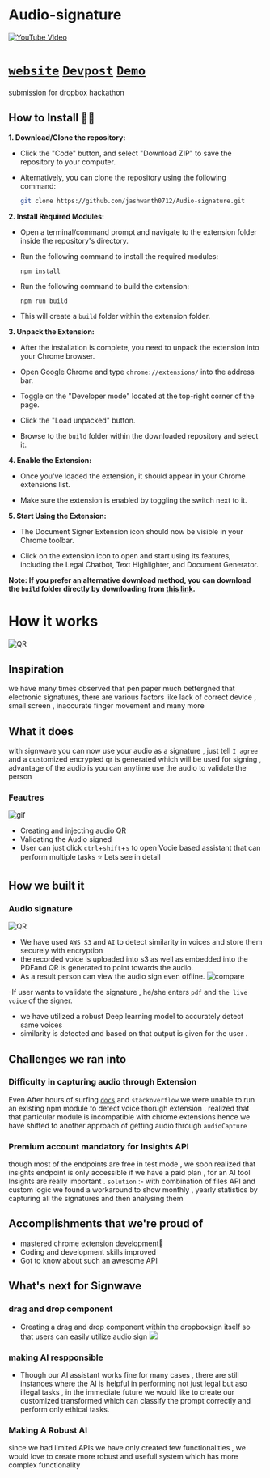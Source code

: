 # Audio-signature
[![YouTube Video](https://img.youtube.com/vi/w-AHgb_e0kI/0.jpg)](https://www.youtube.com/watch?v=w-AHgb_e0kI)
# [`website`](https://home-tau-cyan.vercel.app/) [`Devpost`](https://devpost.com/software/signwave) [`Demo`](https://youtu.be/w-AHgb_e0kI)
submission for dropbox hackathon
## How to Install 👩‍💻

**1. Download/Clone the repository:**

- Click the "Code" button, and select "Download ZIP" to save the repository to your computer.

- Alternatively, you can clone the repository using the following command:
   ```bash
   git clone https://github.com/jashwanth0712/Audio-signature.git
     ```

**2. Install Required Modules:**

- Open a terminal/command prompt and navigate to the extension folder inside the repository's directory.

- Run the following command to install the required modules:
   ```
   npm install
   ```
- Run the following command to build the extension:
   ```
   npm run build
   ```
- This will create a `build` folder within the extension folder.

**3. Unpack the Extension:**

- After the installation is complete, you need to unpack the extension into your Chrome browser.

- Open Google Chrome and type `chrome://extensions/` into the address bar.

- Toggle on the "Developer mode" located at the top-right corner of the page.

- Click the "Load unpacked" button.

- Browse to the `build` folder within the downloaded repository and select it.

**4. Enable the Extension:**

- Once you've loaded the extension, it should appear in your Chrome extensions list.

- Make sure the extension is enabled by toggling the switch next to it.

**5. Start Using the Extension:**

- The Document Signer Extension icon should now be visible in your Chrome toolbar.

- Click on the extension icon to open and start using its features, including the Legal Chatbot, Text Highlighter, and Document Generator.

**Note: If you prefer an alternative download method, you can download the `build` folder directly by downloading from [this link](https://drive.google.com/drive/folders/1Zv9v3hy5dqxLTpGeu6rqZB0kH01LIB24?usp=sharing).**

# How it works
![QR](https://github.com/jashwanth0712/Audio-signature/blob/main/website/src/assets/getQr.png?raw=true)
## Inspiration
we have many times observed that pen paper much bettergned that electronic signatures, there are various factors like lack of correct device , small screen , inaccurate finger movement and many more 
## What it does
with signwave you can now use your audio as a signature , just tell `I agree` and a customized encrypted qr is generated which will be used for signing , advantage of the audio is you can anytime use the audio to validate the person 
### Feautres 
![gif](https://github.com/jashwanth0712/Audio-signature/blob/main/landingpage/assets/listening_animation.gif?raw=true)
- Creating and injecting audio QR 
- Validating the Audio signed 
- User can just click `ctrl`+`shift`+`s` to open Vocie based assistant that can perform multiple tasks
⭐ Lets see in detail

## How we built it
###  Audio signature
![QR](https://github.com/jashwanth0712/Audio-signature/blob/main/website/src/assets/getQr.png?raw=true)
- We have used `AWS S3` and `AI` to detect similarity in voices and store them securely with encryption
- the recorded voice is uploaded into s3 as well as embedded into the PDFand QR is generated to point towards the audio.
- As a result person can view the audio sign even offline.
![compare](https://github.com/jashwanth0712/Audio-signature/blob/main/website/src/assets/compare_voice.png?raw=true)

-If user wants to validate the signature , he/she enters `pdf` and `the live voice` of the signer.
- we have utilized a robust Deep learning model to accurately detect same voices
- similarity is detected and based on that output is given for the user .
## Challenges we ran into
### Difficulty in capturing audio through Extension
Even After hours of surfing [`docs`](https://developer.chrome.com/docs/extensions/mv3/screen_capture/) and `stackoverflow` we were unable to run an existing npm module to detect voice thorugh extension .
realized that that particular module is incompatible with chrome extensions hence we have shifted to another approach of getting audio through `audioCapture` 

### Premium account mandatory for Insights API 
though most of the endpoints are free in test mode , we soon realized that insights endpoint is only accessible if we have a paid plan , for an AI tool Insights are really important . 
`solution` :- with combination of files API and custom logic we found a workaround to show monthly , yearly statistics by capturing all the signatures and then analysing them

## Accomplishments that we're proud of
- mastered chrome extension development🤩 
- Coding and development skills improved 
- Got to know about such an awesome API
## What's next for Signwave
### drag and drop component
-  Creating a drag and drop component within the dropboxsign itself so that users can easily utilize audio sign 
![](https://github.com/jashwanth0712/Audio-signature/blob/main/website/src/assets/next.png?raw=true)
### making AI respponsible
- Though our AI assistant works fine for many cases , there are still instances where the AI is helpful in performing not just legal but aso illegal tasks , in the immediate future we would like to create our customized transformed which can classify the prompt correctly and perform only ethical tasks.
### Making A Robust AI
since we had limited APIs we have only created few functionalities , we would love to create more robust and usefull system which has more complex functionality

